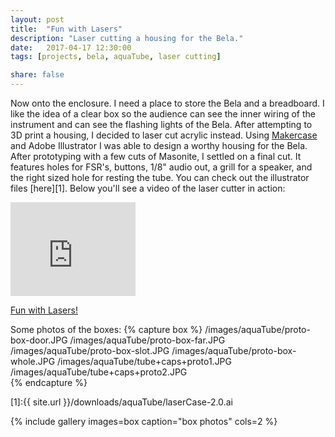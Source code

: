 ```yaml
---
layout: post
title:  "Fun with Lasers"
description: "Laser cutting a housing for the Bela."
date:   2017-04-17 12:30:00
tags: [projects, bela, aquaTube, laser cutting]

share: false
---
```


Now onto the enclosure. I need a place to store the Bela and a breadboard. I like the idea of a clear box so the audience can see the inner wiring of the instrument and can see the flashing lights of the Bela. After attempting to 3D print a housing, I decided to laser cut acrylic instead. Using [Makercase](http://www.makercase.com/) and Adobe Illustrator I was able to design a worthy housing for the Bela. After prototyping with a few cuts of Masonite, I settled on a final cut. It features holes for FSR's, buttons, 1/8" audio out, a grill for a speaker, and the right sized hole for resting the tube. You can check out the illustrator files [here][1]. Below you'll see a video of the laser cutter in action: 

<iframe src="https://player.vimeo.com/video/214541363?byline=0&portrait=0" width="200" height="150" frameborder="0" webkitallowfullscreen mozallowfullscreen allowfullscreen></iframe>
<p><a href="https://vimeo.com/214541363">Fun with Lasers!</a>
</p>

Some photos of the boxes:
{% capture box %}
  /images/aquaTube/proto-box-door.JPG
  /images/aquaTube/proto-box-far.JPG
  /images/aquaTube/proto-box-slot.JPG
  /images/aquaTube/proto-box-whole.JPG
  /images/aquaTube/tube+caps+proto1.JPG
  /images/aquaTube/tube+caps+proto2.JPG        
{% endcapture %}


[1]:{{ site.url }}/downloads/aquaTube/laserCase-2.0.ai

{% include gallery images=box caption="box photos" cols=2 %}


